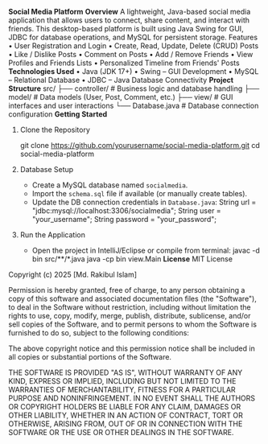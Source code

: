 **Social Media Platform**
**Overview**
A lightweight, Java-based social media application that allows users to connect, share content, and interact with friends. This desktop-based platform is built using Java Swing for GUI, JDBC for database operations, and MySQL for persistent storage.
Features
	• User Registration and Login
	• Create, Read, Update, Delete (CRUD) Posts
	• Like / Dislike Posts
	• Comment on Posts
	• Add / Remove Friends
	• View Profiles and Friends Lists
	• Personalized Timeline from Friends' Posts
**Technologies Used**
  • Java (JDK 17+)
	• Swing – GUI Development
	• MySQL – Relational Database
	• JDBC – Java Database Connectivity
**Project Structure**
src/
├── controller/    # Business logic and database handling
├── model/         # Data models (User, Post, Comment, etc.)
├── view/          # GUI interfaces and user interactions
└── Database.java  # Database connection configuration
**Getting Started**
1. Clone the Repository

   git clone https://github.com/yourusername/social-media-platform.git
   cd social-media-platform

2. Database Setup

   - Create a MySQL database named `socialmedia`.
   - Import the `schema.sql` file if available (or manually create tables).
   - Update the DB connection credentials in `Database.java`:
     String url = "jdbc:mysql://localhost:3306/socialmedia";
     String user = "your_username";
     String password = "your_password";

3. Run the Application

   - Open the project in IntelliJ/Eclipse or compile from terminal:
     javac -d bin src/**/*.java
     java -cp bin view.Main
**License**
MIT License

Copyright (c) 2025 [Md. Rakibul Islam]

Permission is hereby granted, free of charge, to any person obtaining a copy
of this software and associated documentation files (the "Software"), to deal
in the Software without restriction, including without limitation the rights
to use, copy, modify, merge, publish, distribute, sublicense, and/or sell
copies of the Software, and to permit persons to whom the Software is
furnished to do so, subject to the following conditions:

The above copyright notice and this permission notice shall be included in all
copies or substantial portions of the Software.

THE SOFTWARE IS PROVIDED "AS IS", WITHOUT WARRANTY OF ANY KIND, EXPRESS OR
IMPLIED, INCLUDING BUT NOT LIMITED TO THE WARRANTIES OF MERCHANTABILITY,
FITNESS FOR A PARTICULAR PURPOSE AND NONINFRINGEMENT. IN NO EVENT SHALL THE
AUTHORS OR COPYRIGHT HOLDERS BE LIABLE FOR ANY CLAIM, DAMAGES OR OTHER
LIABILITY, WHETHER IN AN ACTION OF CONTRACT, TORT OR OTHERWISE, ARISING FROM,
OUT OF OR IN CONNECTION WITH THE SOFTWARE OR THE USE OR OTHER DEALINGS IN THE
SOFTWARE.
